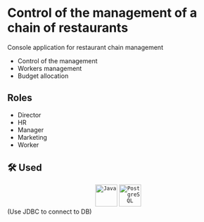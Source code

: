 # Control of the management of a chain of restaurants

Console application for restaurant chain management 
- Control of the management
- Workers management
- Budget allocation

## Roles
- Director
- HR
- Manager
- Marketing
- Worker

## 🛠 Used
<div align="center">
	<code><img height="50" src="https://user-images.githubusercontent.com/25181517/117201156-9a724800-adec-11eb-9a9d-3cd0f67da4bc.png" alt="Java" title="Java" /></code>
	<code><img height="50" src="https://user-images.githubusercontent.com/25181517/117208740-bfb78400-adf5-11eb-97bb-09072b6bedfc.png" alt="PostgreSQL" title="PostgreSQL" /></code>
</div>
(Use JDBC to connect to DB)
